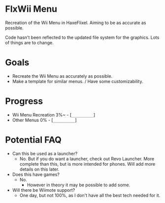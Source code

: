 # FlxWii Menu
 Recreation of the Wii Menu in HaxeFlixel. Aiming to be as accurate as possible.

Code hasn't been reflected to the updated file system for the graphics. Lots of things are to change.

# Goals

- Recreate the Wii Menu as accurately as possible.
- Make a template for similar menus. / Have some customizability.

# Progress

- Wii Menu Recreation 3%~ - [`__________`]
- Other Menus 0% - [`__________`]

# Potential FAQ

- Can this be used as a launcher?
  - No. But if you do want a launcher, check out Revo Launcher. More complete than this, but is more intended for phones. Will add more details on this later.
- Does this have games?
  - No.
    - However in theory it may be possible to add some.
- Will there be Wiimote support?
  - One day, but not 100%, as I don't have all the best tech needed for it.
